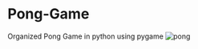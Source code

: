 # Pong-Game
Organized Pong Game in python using pygame
![pong](https://github.com/user-attachments/assets/d177ce79-1714-48b7-9eb5-179f6a740a54)

